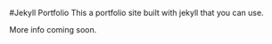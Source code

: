 #Jekyll Portfolio
This a portfolio site built with jekyll that you can use. 

More info coming soon.
